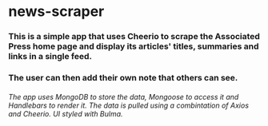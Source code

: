 # news-scraper

### This is a simple app that uses Cheerio to scrape the Associated Press home page and display its articles' titles, summaries and links in a single feed.

### The user can then add their own note that others can see.

###### The app uses MongoDB to store the data, Mongoose to access it and Handlebars to render it. The data is pulled using a combintation of Axios and Cheerio. UI styled with Bulma.
